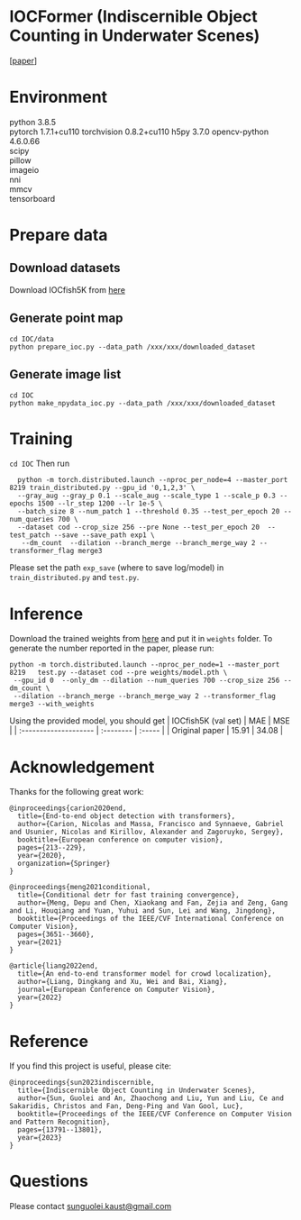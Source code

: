 # IOCFormer (Indiscernible Object Counting in Underwater Scenes)

[[paper](https://openaccess.thecvf.com/content/CVPR2023/papers/Sun_Indiscernible_Object_Counting_in_Underwater_Scenes_CVPR_2023_paper.pdf)]

# Environment
python 3.8.5  
pytorch 1.7.1+cu110 
torchvision 0.8.2+cu110
h5py 3.7.0
opencv-python 4.6.0.66  
scipy   
pillow  
imageio   
nni   
mmcv  
tensorboard  

<!-- # Datasets
- Download JHU-CROWD ++ dataset from [here](http://www.crowd-counting.com/)  
- Download NWPU-Crowd dataset (resized) from [here](https://pan.baidu.com/s/1aqiLFU6lo3F_HqeT6wbEjg), password: 04i4
 -->

# Prepare data
## Download datasets
Download IOCfish5K from [here](https://drive.google.com/file/d/1ETY_AdJB9azzja6L9URN58KtL4OH98SL/view?usp=sharing)

## Generate point map
```cd IOC/data```  
```python prepare_ioc.py --data_path /xxx/xxx/downloaded_dataset```

## Generate image list
```cd IOC```    
```python make_npydata_ioc.py --data_path /xxx/xxx/downloaded_dataset```

# Training 
```cd IOC``` 
Then run
```
  python -m torch.distributed.launch --nproc_per_node=4 --master_port 8219 train_distributed.py --gpu_id '0,1,2,3' \
  --gray_aug --gray_p 0.1 --scale_aug --scale_type 1 --scale_p 0.3 --epochs 1500 --lr_step 1200 --lr 1e-5 \
  --batch_size 8 --num_patch 1 --threshold 0.35 --test_per_epoch 20 --num_queries 700 \
  --dataset cod --crop_size 256 --pre None --test_per_epoch 20  --test_patch --save --save_path exp1 \
   --dm_count  --dilation --branch_merge --branch_merge_way 2 --transformer_flag merge3 
 ``` 
 Please set the path ```exp_save``` (where to save log/model) in ```train_distributed.py``` and ```test.py```.

# Inference
Download the trained weights from [here](https://drive.google.com/file/d/12ah09QN8z6rW9N7esDhm0Cz2nrDWScu_/view?usp=sharing) and put it in ```weights``` folder.
To generate the number reported in the paper, please run:  
```
python -m torch.distributed.launch --nproc_per_node=1 --master_port 8219   test.py --dataset cod --pre weights/model.pth \
 --gpu_id 0  --only_dm --dilation --num_queries 700 --crop_size 256 --dm_count \
 --dilation --branch_merge --branch_merge_way 2 --transformer_flag merge3 --with_weights 
```   
Using the provided model, you should get
| IOCfish5K (val set) | MAE | MSE |
| :-------------------- | :-------- | :----- |
| Original paper                   | 15.91   | 34.08     |
 
<!-- # Video Demo
To do -->

# Acknowledgement
Thanks for the following great work:
```
@inproceedings{carion2020end,
  title={End-to-end object detection with transformers},
  author={Carion, Nicolas and Massa, Francisco and Synnaeve, Gabriel and Usunier, Nicolas and Kirillov, Alexander and Zagoruyko, Sergey},
  booktitle={European conference on computer vision},
  pages={213--229},
  year={2020},
  organization={Springer}
}
```

```
@inproceedings{meng2021conditional,
  title={Conditional detr for fast training convergence},
  author={Meng, Depu and Chen, Xiaokang and Fan, Zejia and Zeng, Gang and Li, Houqiang and Yuan, Yuhui and Sun, Lei and Wang, Jingdong},
  booktitle={Proceedings of the IEEE/CVF International Conference on Computer Vision},
  pages={3651--3660},
  year={2021}
}
```

```
@article{liang2022end,
  title={An end-to-end transformer model for crowd localization},
  author={Liang, Dingkang and Xu, Wei and Bai, Xiang},
  journal={European Conference on Computer Vision},
  year={2022}
}
```
# Reference
If you find this project is useful, please cite:
```
@inproceedings{sun2023indiscernible,
  title={Indiscernible Object Counting in Underwater Scenes},
  author={Sun, Guolei and An, Zhaochong and Liu, Yun and Liu, Ce and Sakaridis, Christos and Fan, Deng-Ping and Van Gool, Luc},
  booktitle={Proceedings of the IEEE/CVF Conference on Computer Vision and Pattern Recognition},
  pages={13791--13801},
  year={2023}
}
```

# Questions
Please contact sunguolei.kaust@gmail.com
